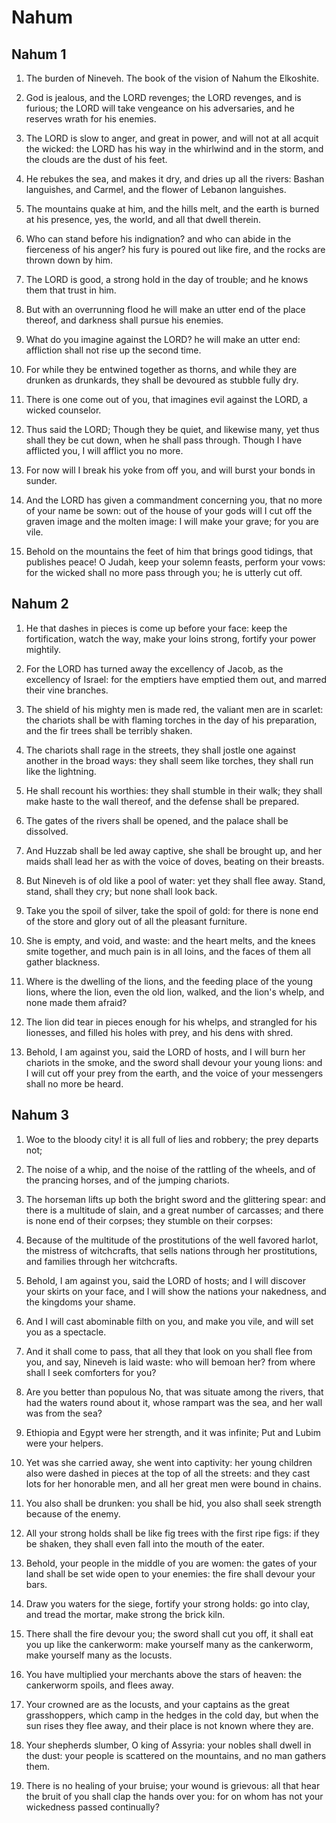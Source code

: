 # Nahum

## Nahum 1

1. The burden of Nineveh. The book of the vision of Nahum the Elkoshite.

2. God is jealous, and the LORD revenges; the LORD revenges, and is furious; the LORD will take vengeance on his adversaries, and he reserves wrath for his enemies.

3. The LORD is slow to anger, and great in power, and will not at all acquit the wicked: the LORD has his way in the whirlwind and in the storm, and the clouds are the dust of his feet.

4. He rebukes the sea, and makes it dry, and dries up all the rivers: Bashan languishes, and Carmel, and the flower of Lebanon languishes.

5. The mountains quake at him, and the hills melt, and the earth is burned at his presence, yes, the world, and all that dwell therein.

6. Who can stand before his indignation? and who can abide in the fierceness of his anger? his fury is poured out like fire, and the rocks are thrown down by him.

7. The LORD is good, a strong hold in the day of trouble; and he knows them that trust in him.

8. But with an overrunning flood he will make an utter end of the place thereof, and darkness shall pursue his enemies.

9. What do you imagine against the LORD? he will make an utter end: affliction shall not rise up the second time.

10. For while they be entwined together as thorns, and while they are drunken as drunkards, they shall be devoured as stubble fully dry.

11. There is one come out of you, that imagines evil against the LORD, a wicked counselor.

12. Thus said the LORD; Though they be quiet, and likewise many, yet thus shall they be cut down, when he shall pass through. Though I have afflicted you, I will afflict you no more.

13. For now will I break his yoke from off you, and will burst your bonds in sunder.

14. And the LORD has given a commandment concerning you, that no more of your name be sown: out of the house of your gods will I cut off the graven image and the molten image: I will make your grave; for you are vile.

15. Behold on the mountains the feet of him that brings good tidings, that publishes peace! O Judah, keep your solemn feasts, perform your vows: for the wicked shall no more pass through you; he is utterly cut off.

## Nahum 2

1. He that dashes in pieces is come up before your face: keep the fortification, watch the way, make your loins strong, fortify your power mightily.

2. For the LORD has turned away the excellency of Jacob, as the excellency of Israel: for the emptiers have emptied them out, and marred their vine branches.

3. The shield of his mighty men is made red, the valiant men are in scarlet: the chariots shall be with flaming torches in the day of his preparation, and the fir trees shall be terribly shaken.

4. The chariots shall rage in the streets, they shall jostle one against another in the broad ways: they shall seem like torches, they shall run like the lightning.

5. He shall recount his worthies: they shall stumble in their walk; they shall make haste to the wall thereof, and the defense shall be prepared.

6. The gates of the rivers shall be opened, and the palace shall be dissolved.

7. And Huzzab shall be led away captive, she shall be brought up, and her maids shall lead her as with the voice of doves, beating on their breasts.

8. But Nineveh is of old like a pool of water: yet they shall flee away. Stand, stand, shall they cry; but none shall look back.

9. Take you the spoil of silver, take the spoil of gold: for there is none end of the store and glory out of all the pleasant furniture.

10. She is empty, and void, and waste: and the heart melts, and the knees smite together, and much pain is in all loins, and the faces of them all gather blackness.

11. Where is the dwelling of the lions, and the feeding place of the young lions, where the lion, even the old lion, walked, and the lion's whelp, and none made them afraid?

12. The lion did tear in pieces enough for his whelps, and strangled for his lionesses, and filled his holes with prey, and his dens with shred.

13. Behold, I am against you, said the LORD of hosts, and I will burn her chariots in the smoke, and the sword shall devour your young lions: and I will cut off your prey from the earth, and the voice of your messengers shall no more be heard.

## Nahum 3

1. Woe to the bloody city! it is all full of lies and robbery; the prey departs not;

2. The noise of a whip, and the noise of the rattling of the wheels, and of the prancing horses, and of the jumping chariots.

3. The horseman lifts up both the bright sword and the glittering spear: and there is a multitude of slain, and a great number of carcasses; and there is none end of their corpses; they stumble on their corpses:

4. Because of the multitude of the prostitutions of the well favored harlot, the mistress of witchcrafts, that sells nations through her prostitutions, and families through her witchcrafts.

5. Behold, I am against you, said the LORD of hosts; and I will discover your skirts on your face, and I will show the nations your nakedness, and the kingdoms your shame.

6. And I will cast abominable filth on you, and make you vile, and will set you as a spectacle.

7. And it shall come to pass, that all they that look on you shall flee from you, and say, Nineveh is laid waste: who will bemoan her? from where shall I seek comforters for you?

8. Are you better than populous No, that was situate among the rivers, that had the waters round about it, whose rampart was the sea, and her wall was from the sea?

9. Ethiopia and Egypt were her strength, and it was infinite; Put and Lubim were your helpers.

10. Yet was she carried away, she went into captivity: her young children also were dashed in pieces at the top of all the streets: and they cast lots for her honorable men, and all her great men were bound in chains.

11. You also shall be drunken: you shall be hid, you also shall seek strength because of the enemy.

12. All your strong holds shall be like fig trees with the first ripe figs: if they be shaken, they shall even fall into the mouth of the eater.

13. Behold, your people in the middle of you are women: the gates of your land shall be set wide open to your enemies: the fire shall devour your bars.

14. Draw you waters for the siege, fortify your strong holds: go into clay, and tread the mortar, make strong the brick kiln.

15. There shall the fire devour you; the sword shall cut you off, it shall eat you up like the cankerworm: make yourself many as the cankerworm, make yourself many as the locusts.

16. You have multiplied your merchants above the stars of heaven: the cankerworm spoils, and flees away.

17. Your crowned are as the locusts, and your captains as the great grasshoppers, which camp in the hedges in the cold day, but when the sun rises they flee away, and their place is not known where they are.

18. Your shepherds slumber, O king of Assyria: your nobles shall dwell in the dust: your people is scattered on the mountains, and no man gathers them.

19. There is no healing of your bruise; your wound is grievous: all that hear the bruit of you shall clap the hands over you: for on whom has not your wickedness passed continually?